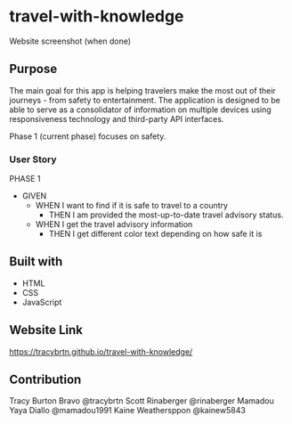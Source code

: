 # travel-with-knowledge
Website screenshot (when done)

## Purpose
The main goal for this app is helping travelers make the most out of their journeys - from safety to entertainment. The application is designed to be able to serve as a consolidator of information on multiple devices using responsiveness technology and third-party API interfaces.

Phase 1 (current phase) focuses on safety.

### User Story
PHASE 1
- GIVEN 
  - WHEN I want to find if it is safe to travel to a country
    - THEN I am provided the most-up-to-date travel advisory status.
  - WHEN I get the travel advisory information
    - THEN I get different color text depending on how safe it is

## Built with
- HTML
- CSS
- JavaScript

## Website Link
https://tracybrtn.github.io/travel-with-knowledge/

## Contribution
Tracy Burton Bravo @tracybrtn
Scott Rinaberger @rinaberger
Mamadou Yaya Diallo @mamadou1991
Kaine Weathersppon @kainew5843